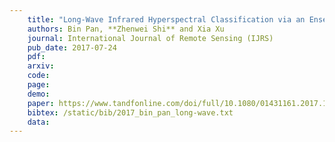 ```yaml
---
    title: "Long-Wave Infrared Hyperspectral Classification via an Ensemble Method"
    authors: Bin Pan, **Zhenwei Shi** and Xia Xu
    journal: International Journal of Remote Sensing (IJRS)
    pub_date: 2017-07-24
    pdf: 
    arxiv: 
    code: 
    page: 
    demo: 
    paper: https://www.tandfonline.com/doi/full/10.1080/01431161.2017.1348643
    bibtex: /static/bib/2017_bin_pan_long-wave.txt
    data:
---
```

    